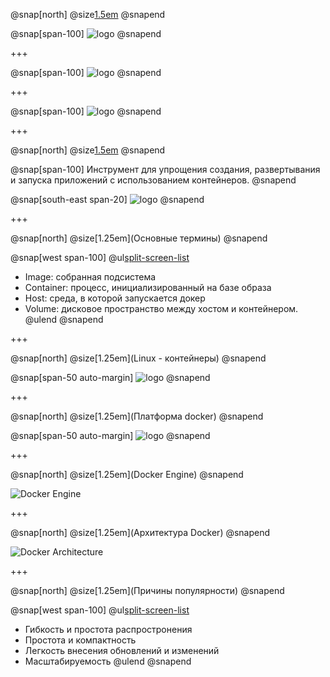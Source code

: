 @snap[north]
@size[1.5em](Docker)
@snapend

@snap[span-100]
![logo](images/Intro-to-Docker.png)
@snapend

+++

@snap[span-100]
![logo](images/ship.jpg)
@snapend

+++

@snap[span-100]
![logo](images/ship2.jpg)
@snapend

+++

@snap[north]
@size[1.5em](Docker)
@snapend

@snap[span-100]
Инструмент для упрощения создания, развертывания и запуска приложений с использованием контейнеров.
@snapend

@snap[south-east span-20]
![logo](images/docker-whales.png)
@snapend

+++

@snap[north]
@size[1.25em](Основные термины)
@snapend


@snap[west span-100]
@ul[split-screen-list](false)
  - Image: собранная подсистема
  - Container: процесс, инициализированный на базе образа
  - Host: среда, в которой запускается докер
  - Volume: дисковое пространство между хостом и контейнером.
@ulend
@snapend

+++

@snap[north]
@size[1.25em](Linux - контейнеры)
@snapend

@snap[span-50 auto-margin]
![logo](images/containers.png)
@snapend

+++

@snap[north]
@size[1.25em](Платформа docker)
@snapend

@snap[span-50 auto-margin]
![logo](images/container.jpg)
@snapend

+++

@snap[north]
@size[1.25em](Docker Engine)
@snapend

![Docker Engine](images/engine.png)

+++

@snap[north]
@size[1.25em](Архитектура Docker)
@snapend

![Docker Architecture](images/architecture.png)

+++

@snap[north]
@size[1.25em](Причины популярности)
@snapend

@snap[west span-100]
@ul[split-screen-list](false)
  - Гибкость и простота распростронения
  - Простота и компактность
  - Легкость внесения обновлений и изменений
  - Масштабируемость
@ulend
@snapend
